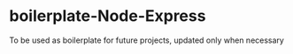 # boilerplate-Node-Express
To be used as boilerplate for future projects, updated only when necessary
